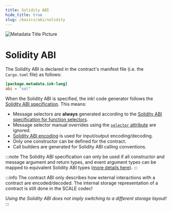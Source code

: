 ```yaml
---
title: Solidity ABI
hide_title: true
slug: /basics/abi/solidity
---
```


![Metadata Title Picture](/img/title/solidity.svg)

# Solidity ABI

The Solidity ABI is declared in the contract's manifest file (i.e. the `Cargo.toml` file)
as follows:

```toml
[package.metadata.ink-lang]
abi = "sol"
```

When the Solidity ABI is specified, the ink! code generator follows the [Solidity ABI specification][sol-abi]. 
This means:

- Message selectors are **always** generated according to the
  [Solidity ABI specification for function selectors][sol-abi-selector].
- Message selector manual overrides using the [`selector` attribute][selector-attribute] are ignored.
- [Solidity ABI encoding][sol-abi-codec] is used for input/output encoding/decoding.
- Only one constructor can be defined for the contract.
- Call builders are generated for Solidity ABI calling conventions.

:::note
The Solidity ABI specification can only be used if all constructor and message
argument and return types, and event argument types can be mapped to
equivalent Solidity ABI types ([more details here][sol-type-mapping]).
:::

:::info
The contract ABI only describes how external interactions with a contract are
encoded/decoded. 
The internal storage representation of a contract is still done in the SCALE codec!

_Using the Solidity ABI does not imply switching to a different storage layout!_
:::

[sol-abi]: https://docs.soliditylang.org/en/latest/abi-spec.html
[sol-abi-selector]: https://docs.soliditylang.org/en/latest/abi-spec.html#function-selector
[selector-attribute]: ../../macros-attributes/selector.md
[sol-abi-codec]: https://docs.soliditylang.org/en/latest/abi-spec.html#formal-specification-of-the-encoding
[sol-type-mapping]: ../../integrations-and-sdks/ethereum-compatibility.md#rustink-to-solidity-abi-type-mapping